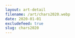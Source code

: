 ```yaml
---
layout: art-detail
filename: /art/chars2020.webp
date: 2020-01-01
excludefeed: true
slug: chars2020
---
```

